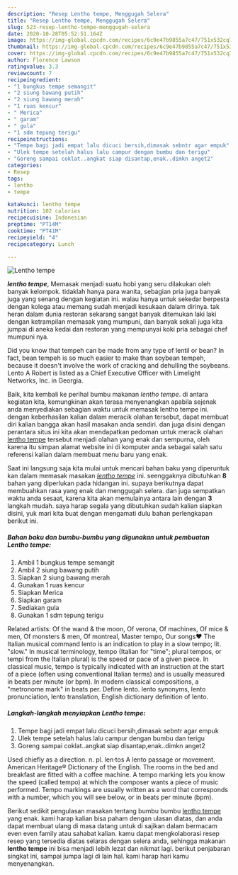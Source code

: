 ```yaml
---
description: "Resep Lentho tempe, Menggugah Selera"
title: "Resep Lentho tempe, Menggugah Selera"
slug: 523-resep-lentho-tempe-menggugah-selera
date: 2020-10-28T05:52:51.164Z
image: https://img-global.cpcdn.com/recipes/6c9e47b9855a7c47/751x532cq70/lentho-tempe-foto-resep-utama.jpg
thumbnail: https://img-global.cpcdn.com/recipes/6c9e47b9855a7c47/751x532cq70/lentho-tempe-foto-resep-utama.jpg
cover: https://img-global.cpcdn.com/recipes/6c9e47b9855a7c47/751x532cq70/lentho-tempe-foto-resep-utama.jpg
author: Florence Lawson
ratingvalue: 3.3
reviewcount: 7
recipeingredient:
- "1 bungkus tempe semangit"
- "2 siung bawang putih"
- "2 siung bawang merah"
- "1 ruas kencur"
- " Merica"
- " garam"
- " gula"
- "1 sdm tepung terigu"
recipeinstructions:
- "Tempe bagi jadi empat lalu dicuci bersih,dimasak sebntr agar empuk"
- "Ulek tempe setelah halus lalu campur dengan bumbu dan terigu"
- "Goreng sampai coklat..angkat siap disantap,enak..dimkn anget2"
categories:
- Resep
tags:
- lentho
- tempe

katakunci: lentho tempe 
nutrition: 102 calories
recipecuisine: Indonesian
preptime: "PT14M"
cooktime: "PT41M"
recipeyield: "4"
recipecategory: Lunch

---
```



![Lentho tempe](https://img-global.cpcdn.com/recipes/6c9e47b9855a7c47/751x532cq70/lentho-tempe-foto-resep-utama.jpg)

<b><i>lentho tempe</i></b>, Memasak menjadi suatu hobi yang seru dilakukan oleh banyak kelompok. tidaklah hanya para wanita, sebagian pria juga banyak juga yang senang dengan kegiatan ini. walau hanya untuk sekedar berpesta dengan kolega atau memang sudah menjadi kesukaan dalam dirinya. tak heran dalam dunia restoran sekarang sangat banyak ditemukan laki laki dengan ketrampilan memasak yang mumpuni, dan banyak sekali juga kita jumpai di aneka kedai dan restoran yang mempunyai koki pria sebagai chef mumpuni nya.

Did you know that tempeh can be made from any type of lentil or bean? In fact, bean tempeh is so much easier to make than soybean tempeh, because it doesn&#39;t involve the work of cracking and dehulling the soybeans. Lento A Robert is listed as a Chief Executive Officer with Limelight Networks, Inc. in Georgia.

Baik, kita kembali ke perihal bumbu makanan <i>lentho tempe</i>. di antara kegiatan kita, kemungkinan akan terasa menyenangkan apabila sejenak anda menyediakan sebagian waktu untuk memasak lentho tempe ini. dengan keberhasilan kalian dalam meracik olahan tersebut, dapat membuat diri kalian bangga akan hasil masakan anda sendiri. dan juga disini dengan perantara situs ini kita akan mendapatkan pedoman untuk meracik olahan <u>lentho tempe</u> tersebut menjadi olahan yang enak dan sempurna, oleh karena itu simpan alamat website ini di komputer anda sebagai salah satu referensi kalian dalam membuat menu baru yang enak.


Saat ini langsung saja kita mulai untuk mencari bahan baku yang diperuntuk kan dalam memasak masakan <u><i>lentho tempe</i></u> ini. seenggaknya dibutuhkan <b>8</b> bahan yang diperlukan pada hidangan ini. supaya berikutnya dapat membuahkan rasa yang enak dan menggugah selera. dan juga sempatkan waktu anda sesaat, karena kita akan memulainya antara lain dengan <b>3</b> langkah mudah. saya harap segala yang dibutuhkan sudah kalian siapkan disini, yuk mari kita buat dengan mengamati dulu bahan perlengkapan berikut ini.

<!--inarticleads1-->

##### Bahan baku dan bumbu-bumbu yang digunakan untuk pembuatan Lentho tempe:

1. Ambil 1 bungkus tempe semangit
1. Ambil 2 siung bawang putih
1. Siapkan 2 siung bawang merah
1. Gunakan 1 ruas kencur
1. Siapkan  Merica
1. Siapkan  garam
1. Sediakan  gula
1. Gunakan 1 sdm tepung terigu


Related artists: Of the wand &amp; the moon, Of verona, Of machines, Of mice &amp; men, Of monsters &amp; men, Of montreal, Master tempo, Our songs♥ The Italian musical command lento is an indication to play in a slow tempo; lit. &#34;slow.&#34; In musical terminology, tempo (Italian for &#34;time&#34;; plural tempos, or tempi from the Italian plural) is the speed or pace of a given piece. In classical music, tempo is typically indicated with an instruction at the start of a piece (often using conventional Italian terms) and is usually measured in beats per minute (or bpm). In modern classical compositions, a &#34;metronome mark&#34; in beats per. Define lento. lento synonyms, lento pronunciation, lento translation, English dictionary definition of lento. 

<!--inarticleads2-->

##### Langkah-langkah menyiapkan Lentho tempe:

1. Tempe bagi jadi empat lalu dicuci bersih,dimasak sebntr agar empuk
1. Ulek tempe setelah halus lalu campur dengan bumbu dan terigu
1. Goreng sampai coklat..angkat siap disantap,enak..dimkn anget2


Used chiefly as a direction. n. pl. len·tos A lento passage or movement. American Heritage® Dictionary of the English. The rooms in the bed and breakfast are fitted with a coffee machine. A tempo marking lets you know the speed (called tempo) at which the composer wants a piece of music performed. Tempo markings are usually written as a word that corresponds with a number, which you will see below, or in beats per minute (bpm). 

Berikut sedikit pengulasan masakan tentang bumbu bumbu <u>lentho tempe</u> yang enak. kami harap kalian bisa paham dengan ulasan diatas, dan anda dapat membuat ulang di masa datang untuk di sajikan dalam bermacam even even family atau sahabat kalian. kamu dapat mengkolaborasi resep resep yang tersedia diatas selaras dengan selera anda, sehingga makanan <b>lentho tempe</b> ini bisa menjadi lebih lezat dan nikmat lagi. berikut penjabaran singkat ini, sampai jumpa lagi di lain hal. kami harap hari kamu menyenangkan.
